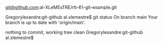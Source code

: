 git@github.com:al-XLeMEsTRE/rtt-61-git-example.git

Gregorylexandre:git-github al.xlemestre$ git status
On branch main
Your branch is up to date with 'origin/main'.

nothing to commit, working tree clean
Gregorylexandre:git-github al.xlemestre$

